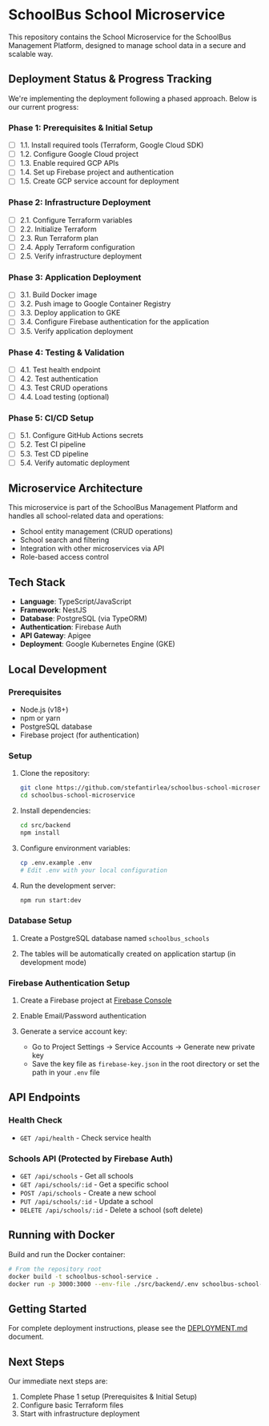 # SchoolBus School Microservice

This repository contains the School Microservice for the SchoolBus Management Platform, designed to manage school data in a secure and scalable way.

## Deployment Status & Progress Tracking

We're implementing the deployment following a phased approach. Below is our current progress:

### Phase 1: Prerequisites & Initial Setup
- [ ] 1.1. Install required tools (Terraform, Google Cloud SDK)
- [ ] 1.2. Configure Google Cloud project
- [ ] 1.3. Enable required GCP APIs
- [ ] 1.4. Set up Firebase project and authentication
- [ ] 1.5. Create GCP service account for deployment

### Phase 2: Infrastructure Deployment
- [ ] 2.1. Configure Terraform variables
- [ ] 2.2. Initialize Terraform
- [ ] 2.3. Run Terraform plan
- [ ] 2.4. Apply Terraform configuration
- [ ] 2.5. Verify infrastructure deployment

### Phase 3: Application Deployment
- [ ] 3.1. Build Docker image
- [ ] 3.2. Push image to Google Container Registry
- [ ] 3.3. Deploy application to GKE
- [ ] 3.4. Configure Firebase authentication for the application
- [ ] 3.5. Verify application deployment

### Phase 4: Testing & Validation
- [ ] 4.1. Test health endpoint
- [ ] 4.2. Test authentication
- [ ] 4.3. Test CRUD operations
- [ ] 4.4. Load testing (optional)

### Phase 5: CI/CD Setup
- [ ] 5.1. Configure GitHub Actions secrets
- [ ] 5.2. Test CI pipeline
- [ ] 5.3. Test CD pipeline
- [ ] 5.4. Verify automatic deployment

## Microservice Architecture

This microservice is part of the SchoolBus Management Platform and handles all school-related data and operations:

- School entity management (CRUD operations)
- School search and filtering
- Integration with other microservices via API
- Role-based access control

## Tech Stack

- **Language**: TypeScript/JavaScript
- **Framework**: NestJS
- **Database**: PostgreSQL (via TypeORM)
- **Authentication**: Firebase Auth
- **API Gateway**: Apigee
- **Deployment**: Google Kubernetes Engine (GKE)

## Local Development

### Prerequisites

- Node.js (v18+)
- npm or yarn
- PostgreSQL database
- Firebase project (for authentication)

### Setup

1. Clone the repository:
   ```bash
   git clone https://github.com/stefantirlea/schoolbus-school-microservice.git
   cd schoolbus-school-microservice
   ```

2. Install dependencies:
   ```bash
   cd src/backend
   npm install
   ```

3. Configure environment variables:
   ```bash
   cp .env.example .env
   # Edit .env with your local configuration
   ```

4. Run the development server:
   ```bash
   npm run start:dev
   ```

### Database Setup

1. Create a PostgreSQL database named `schoolbus_schools`

2. The tables will be automatically created on application startup (in development mode)

### Firebase Authentication Setup

1. Create a Firebase project at [Firebase Console](https://console.firebase.google.com/)

2. Enable Email/Password authentication

3. Generate a service account key:
   - Go to Project Settings → Service Accounts → Generate new private key
   - Save the key file as `firebase-key.json` in the root directory or set the path in your `.env` file

## API Endpoints

### Health Check
- `GET /api/health` - Check service health

### Schools API (Protected by Firebase Auth)
- `GET /api/schools` - Get all schools
- `GET /api/schools/:id` - Get a specific school
- `POST /api/schools` - Create a new school
- `PUT /api/schools/:id` - Update a school
- `DELETE /api/schools/:id` - Delete a school (soft delete)

## Running with Docker

Build and run the Docker container:

```bash
# From the repository root
docker build -t schoolbus-school-service .
docker run -p 3000:3000 --env-file ./src/backend/.env schoolbus-school-service
```

## Getting Started

For complete deployment instructions, please see the [DEPLOYMENT.md](./DEPLOYMENT.md) document.

## Next Steps

Our immediate next steps are:
1. Complete Phase 1 setup (Prerequisites & Initial Setup)
2. Configure basic Terraform files
3. Start with infrastructure deployment
